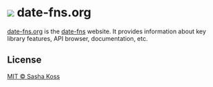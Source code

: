 # ![](http://cdn.date-fns.org/README-logo.svg) date-fns.org

[date-fns.org](https://date-fns.org) is the [date-fns](https://github.com/date-fns/date-fns)
website. It provides information about key library features, API browser,
documentation, etc.

## License

[MIT © Sasha Koss](https://kossnocorp.mit-license.org/)
